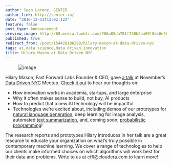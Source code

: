 ```yaml
---
author: Sean Lorenz, SENTER
author_link: http://senter.io/
date: "2016-12-13T13:02:12Z"
feature: false
post_type: Announcement
preview_image: http://68.media.tumblr.com/706a85da781f730b2aa59f0dc0e965c4/tumblr_inline_oi4x9i4yhD1ta78fg_540.png
published: true
redirect_from: /post/154428106298/hilary-mason-at-data-driven-nyc
tags: ai,data science,data driven,innovation
title: Hilary Mason at Data Driven NYC
---
```


<figure data-orig-width="1046" data-orig-height="478" class="tmblr-full"><img src="http://68.media.tumblr.com/706a85da781f730b2aa59f0dc0e965c4/tumblr_inline_oi4x9i4yhD1ta78fg_540.png" alt="image" data-orig-width="1046" data-orig-height="478"/></figure><p>Hilary Mason, Fast Forward Labs Founder &amp; CEO, gave <a href="http://firstmarkcap.com/insights/a-process-for-discovery/">a talk</a> at November’s <a href="http://www.meetup.com/DataDrivenNYC/">Data Driven NYC</a> Meetup. <a href="http://firstmarkcap.com/insights/a-process-for-discovery/">Check it out</a> to hear our thoughts on:</p>

<!--more-->

<ul><li>How innovation works in academia, startups, and large enterprise</li><li>Why it often makes sense to build, not buy, AI products</li><li>How to predict that a new AI technology will be impactful</li><li>Technologies we’re excited about, including demos of our prototypes for <a href="http://resources.narrativescience.com/h/i/124944227-what-is-natural-language-generation">natural language generation</a>, deep learning for image analysis, automated <a href="http://blog.fastforwardlabs.com/2016/04/11/new-tools-to-summarize-text.html">text summarization</a>, and, coming soon, <a href="http://probabilistic-programming.org/wiki/Home">probabilistic programming</a>!</li></ul><p>The research reports and prototypes Hilary introduces in her talk are a great resource to educate your organization on what’s truly possible in contemporary machine learning. We cover a range of technologies to help our clients make informed choices on which algorithms will work best for their data and problems. Write to us at cffl@cloudera.com to learn more!</p>